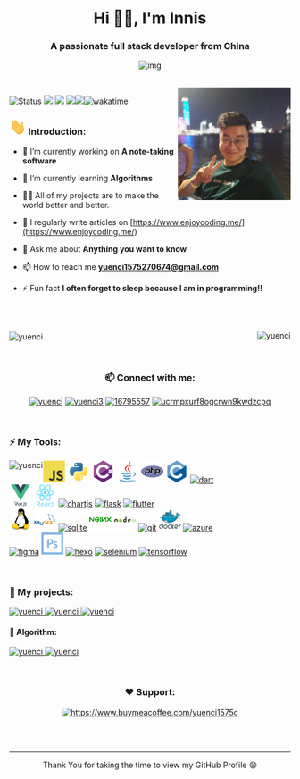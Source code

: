<h1 align="center">Hi 👋😃, I'm Innis</h1>
<h3 align="center">A passionate full stack developer from China</h3>

<p  align="center"><img  alt="img" src="https://github.com/yuenci/yuenci/blob/output/github-contribution-grid-snake.gif" /></p>

<br>

<img align="right" alt="img" src="https://github.com/yuenci/yuenci.github.io/blob/main/img/profile_pic_Innis.png" width="40%" height="auto" />


![Status](https://img.shields.io/badge/status-up-brightgreen) ![](https://img.shields.io/badge/Relationship-Single-red) ![](https://img.shields.io/static/v1?label=wechat&message=InnisYu&color=7BB32E&logo=wechat) ![](https://visitor-badge.glitch.me/badge?page_id=github.com/yuenci)![](https://img.shields.io/github/followers/yuenci?style=social)[![wakatime](https://wakatime.com/badge/user/917f9d6f-623b-44a8-bc24-2c28bd0fd00c.svg)](https://wakatime.com/@917f9d6f-623b-44a8-bc24-2c28bd0fd00c)



<h3 align="left">
     <img src="https://raw.githubusercontent.com/ABSphreak/ABSphreak/master/gifs/Hi.gif" width="30px">
    Introduction:

</h3>

- 🔭 I’m currently working on **A note-taking software**

- 🌱 I’m currently learning **Algorithms**

- 👨‍💻 All of my projects are to make the world  better and better.

- 📝 I regularly write articles on [https://www.enjoycoding.me/](https://www.enjoycoding.me/)

- 💬 Ask me about **Anything you want to know**

- 📫 How to reach me **yuenci1575270674@gmail.com**

- ⚡ Fun fact **I often forget to sleep because I am in programming!!**

<br>

<br>


<p>
<a><img align="center" src="https://github-readme-stats.vercel.app/api?username=yuenci&show_icons=true&locale=en" alt="yuenci" /></a>  
<a><img align="right" src="https://github-readme-streak-stats.herokuapp.com/?user=yuenci&" alt="yuenci" /></a>  
</p>  

<br>


<h3 align="center">📫 Connect with me:</h3>
<p align="center">
<a href="https://codepen.io/yuenci" target="blank"><img align="center" src="https://raw.githubusercontent.com/rahuldkjain/github-profile-readme-generator/master/src/images/icons/Social/codepen.svg" alt="yuenci" height="30" width="40" /></a>
<a href="https://twitter.com/yuenci3" target="blank"><img align="center" src="https://raw.githubusercontent.com/rahuldkjain/github-profile-readme-generator/master/src/images/icons/Social/twitter.svg" alt="yuenci3" height="30" width="40" /></a>
<a href="https://stackoverflow.com/users/16795557" target="blank"><img align="center" src="https://raw.githubusercontent.com/rahuldkjain/github-profile-readme-generator/master/src/images/icons/Social/stack-overflow.svg" alt="16795557" height="30" width="40" /></a>
<a href="https://www.youtube.com/c/ucrmpxurf8ogcrwn9kwdzcpq" target="blank"><img align="center" src="https://raw.githubusercontent.com/rahuldkjain/github-profile-readme-generator/master/src/images/icons/Social/youtube.svg" alt="ucrmpxurf8ogcrwn9kwdzcpq" height="30" width="40" /></a>
</p>


<br>



<h3 align="left">⚡ My Tools:</h3>
<p><img align="left" src="https://github-readme-stats.vercel.app/api/top-langs?username=yuenci&show_icons=true&locale=en&layout=compact" alt="yuenci" /></p>  

<p align="left">
    <a href="https://developer.mozilla.org/en-US/docs/Web/JavaScript" target="_blank" rel="noreferrer">
        <img src="https://raw.githubusercontent.com/devicons/devicon/master/icons/javascript/javascript-original.svg"
            alt="javascript" width="40" height="40" /></a>
    <a href="https://www.python.org" target="_blank" rel="noreferrer">
        <img src="https://raw.githubusercontent.com/devicons/devicon/master/icons/python/python-original.svg"
            alt="python" width="40" height="40" /></a>
    <a href="https://www.w3schools.com/cs/" target="_blank" rel="noreferrer">
        <img src="https://raw.githubusercontent.com/devicons/devicon/master/icons/csharp/csharp-original.svg"
            alt="csharp" width="40" height="40" /></a>
    <a href="https://www.java.com" target="_blank" rel="noreferrer">
        <img src="https://raw.githubusercontent.com/devicons/devicon/master/icons/java/java-original.svg" alt="java"
            width="40" height="40" /></a>
    <a href="https://www.php.net" target="_blank" rel="noreferrer">
        <img src="https://raw.githubusercontent.com/devicons/devicon/master/icons/php/php-original.svg" alt="php"
            width="40" height="40" /></a>
    <a href="https://www.cprogramming.com/" target="_blank" rel="noreferrer">
        <img src="https://raw.githubusercontent.com/devicons/devicon/master/icons/c/c-original.svg" alt="c" width="40"
            height="40" /></a>
    <a href="https://dart.dev" target="_blank" rel="noreferrer">
        <img src="https://www.vectorlogo.zone/logos/dartlang/dartlang-icon.svg" alt="dart" width="40" height="40" /></a>
    <br>
    <a href="https://vuejs.org/" target="_blank" rel="noreferrer">
        <img src="https://raw.githubusercontent.com/devicons/devicon/master/icons/vuejs/vuejs-original-wordmark.svg"
            alt="vuejs" width="40" height="40" /></a>
    <a href="https://reactjs.org/" target="_blank" rel="noreferrer">
        <img src="https://raw.githubusercontent.com/devicons/devicon/master/icons/react/react-original-wordmark.svg"
            alt="react" width="40" height="40" /></a>
    <a href="https://www.chartjs.org" target="_blank" rel="noreferrer">
        <img src="https://www.chartjs.org/media/logo-title.svg" alt="chartjs" width="40" height="40" /></a>
    <a href="https://flask.palletsprojects.com/" target="_blank" rel="noreferrer">
        <img src="https://www.vectorlogo.zone/logos/pocoo_flask/pocoo_flask-icon.svg" alt="flask" width="40"
            height="40" /></a>
    <a href="https://flutter.dev" target="_blank" rel="noreferrer">
        <img src="https://www.vectorlogo.zone/logos/flutterio/flutterio-icon.svg" alt="flutter" width="40"
            height="40" /></a>
    <br>
    <a href="https://www.linux.org/" target="_blank" rel="noreferrer">
        <img src="https://raw.githubusercontent.com/devicons/devicon/master/icons/linux/linux-original.svg" alt="linux"
            width="40" height="40" /></a>
    <a href="https://www.mysql.com/" target="_blank" rel="noreferrer">
        <img src="https://raw.githubusercontent.com/devicons/devicon/master/icons/mysql/mysql-original-wordmark.svg"
            alt="mysql" width="40" height="40" /></a>
    <a href="https://www.sqlite.org/" target="_blank" rel="noreferrer">
        <img src="https://www.vectorlogo.zone/logos/sqlite/sqlite-icon.svg" alt="sqlite" width="40" height="40" /></a>
    <a href="https://www.nginx.com" target="_blank" rel="noreferrer">
        <img src="https://raw.githubusercontent.com/devicons/devicon/master/icons/nginx/nginx-original.svg" alt="nginx"
            width="40" height="40" /></a>
    <a href="https://nodejs.org" target="_blank" rel="noreferrer">
        <img src="https://raw.githubusercontent.com/devicons/devicon/master/icons/nodejs/nodejs-original-wordmark.svg"
            alt="nodejs" width="40" height="40" /></a>
    <a href="https://git-scm.com/" target="_blank" rel="noreferrer">
        <img src="https://www.vectorlogo.zone/logos/git-scm/git-scm-icon.svg" alt="git" width="40" height="40" /></a>
    <a href="https://www.docker.com/" target="_blank" rel="noreferrer">
        <img src="https://raw.githubusercontent.com/devicons/devicon/master/icons/docker/docker-original-wordmark.svg"
            alt="docker" width="40" height="40" /></a>
    <a href="https://azure.microsoft.com/en-in/" target="_blank" rel="noreferrer">
        <img src="https://www.vectorlogo.zone/logos/microsoft_azure/microsoft_azure-icon.svg" alt="azure" width="40"
            height="40" /></a>
    <br>
    <a href="https://www.figma.com/" target="_blank" rel="noreferrer">
        <img src="https://www.vectorlogo.zone/logos/figma/figma-icon.svg" alt="figma" width="40" height="40" /></a>
    <a href="https://www.photoshop.com/en" target="_blank" rel="noreferrer">
        <img src="https://raw.githubusercontent.com/devicons/devicon/master/icons/photoshop/photoshop-line.svg"
            alt="photoshop" width="40" height="40" /></a>
    <a href="hexo.io/" target="_blank" rel="noreferrer">
        <img src="https://www.vectorlogo.zone/logos/hexoio/hexoio-icon.svg" alt="hexo" width="40" height="40" /></a>
    <a href="https://www.selenium.dev" target="_blank" rel="noreferrer">
        <img src="https://raw.githubusercontent.com/detain/svg-logos/780f25886640cef088af994181646db2f6b1a3f8/svg/selenium-logo.svg"
            alt="selenium" width="40" height="40" /></a>
    <a href="https://www.tensorflow.org" target="_blank" rel="noreferrer">
        <img src="https://www.vectorlogo.zone/logos/tensorflow/tensorflow-icon.svg" alt="tensorflow" width="40"
            height="40" /></a>
</p>

<br>


<h3 align="left">🚀 My projects:</h3>

<p align="left">
     <a align="left" href="https://github.com/yuenci/Java-Car-Rental-System" target="_blank" >
        <img src="https://github-readme-stats.vercel.app/api/pin?username=yuenci&repo=Java-Car-Rental-System" alt="yuenci" />
    </a>  
    <a align="left" href="https://github.com/yuenci/Laptop-Repair-Services-Management-System" target="_blank" >
        <img src="https://github-readme-stats.vercel.app/api/pin?username=yuenci&repo=Laptop-Repair-Services-Management-System" alt="yuenci" />
    </a>  
    <a align="left" href="https://github.com/yuenci/What-does-this-code-mean" target="_blank" >
        <img src="https://github-readme-stats.vercel.app/api/pin?username=yuenci&repo=What-does-this-code-mean" alt="yuenci" />
    </a>  
</p>  

<!-- <p  align="left">
    <a align="left">
        <img  src="https://github-readme-stats.vercel.app/api/pin?username=yuenci&repo=Laptop-Repair-Services-Management-System" alt="yuenci" />
    </a>  
    <a align="left">
        <img  src="https://github-readme-stats.vercel.app/api/pin?username=yuenci&repo=Laptop-Repair-Services-Management-System" alt="yuenci" />
    </a>  
</p>   -->

<h4 align="left">🌊 Algorithm:</h4>
<p align="left">
    <a align="left" href="https://github.com/yuenci/Java-Median-Cut" target="_blank" >
        <img src="https://github-readme-stats.vercel.app/api/pin?username=yuenci&repo=Java-Median-Cut" alt="yuenci" />
    </a>  
    <a align="left" href="https://github.com/yuenci/Rete-algorithm" target="_blank" >
        <img src="https://github-readme-stats.vercel.app/api/pin?username=yuenci&repo=Rete-algorithm" alt="yuenci" />
    </a>  
</p>  



<br>

<h3 align="center">❤️ Support:</h3>

<p align="center"><a href="https://www.buymeacoffee.com/yuenci1575c"> <img align="center" src="https://cdn.buymeacoffee.com/buttons/v2/default-yellow.png" height="50" width="210" alt="https://www.buymeacoffee.com/yuenci1575c" /></a></p><br><br>

---
<p align="center">Thank You for taking the time to view my GitHub Profile 😄<p>


